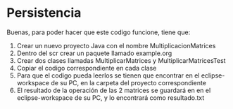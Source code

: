 # Persistencia

Buenas, para poder hacer que este codigo funcione, tiene que:

1. Crear un nuevo proyecto Java con el nombre MultiplicacionMatrices
2. Dentro del scr crear un paquete llamado example.org
3. Crear dos clases llamadas MultiplicarMatrices y MultiplicarMatricesTest
4. Copiar el codigo correspondiente en cada clase
5. Para que el codigo pueda leerlos se tienen que encontrar en el eclipse-workspace de su PC, en la carpeta del proyecto correspondiente
6. El resultado de la operación de las 2 matrices se guardará en en el eclipse-workspace de su PC, y lo encontrará como resultado.txt
